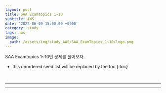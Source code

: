 ```yaml
---
layout: post
title: SAA Examtopics 1~10
subtitle: AWS
date: '2022-06-09 15:00:00 +0900'
category: study
tags: aws
image:
  path: /assets/img/study_AWS/SAA_ExamTopics_1~10/logo.png
---
```


SAA Examtopics 1~10번 문제를 풀어보자.

<!--more-->

* this unordered seed list will be replaced by the toc
{:toc}

<br>
<hr/>
<hr/>

